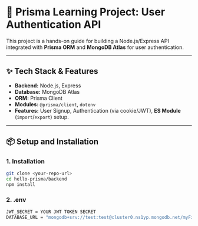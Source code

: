 # 🚀 Prisma Learning Project: User Authentication API

This project is a hands-on guide for building a Node.js/Express API integrated with **Prisma ORM** and **MongoDB Atlas** for user authentication.

***

## ✨ Tech Stack & Features

* **Backend:** Node.js, Express
* **Database:** MongoDB Atlas
* **ORM:** Prisma Client
* **Modules:** `@prisma/client`, `dotenv`
* **Features:** User Signup, Authentication (via cookie/JWT), **ES Module** (`import`/`export`) setup.

***

## 📦 Setup and Installation

### 1. Installation

```bash
git clone <your-repo-url>
cd hello-prisma/backend
npm install
```

### 2. .env
```bash
JWT_SECRET = YOUR JWT TOKEN SECRET
DATABASE_URL = "mongodb+srv://test:test@cluster0.ns1yp.mongodb.net/myFirstDatabase"